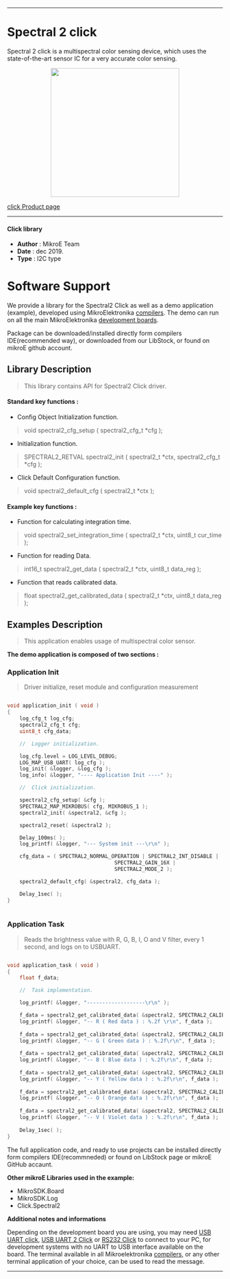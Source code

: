 
---
# Spectral 2 click

Spectral 2 click is a multispectral color sensing device, which uses the state-of-the-art sensor IC for a very accurate color sensing. 

<p align="center">
  <img src="https://download.mikroe.com/images/click_for_ide/spectral2_click.png" height=300px>
</p>


[click Product page](https://www.mikroe.com/spectral-2-click)

---


#### Click library 

- **Author**        : MikroE Team
- **Date**          : dec 2019.
- **Type**          : I2C type


# Software Support

We provide a library for the Spectral2 Click 
as well as a demo application (example), developed using MikroElektronika 
[compilers](https://shop.mikroe.com/compilers). 
The demo can run on all the main MikroElektronika [development boards](https://shop.mikroe.com/development-boards).

Package can be downloaded/installed directly form compilers IDE(recommended way), or downloaded from our LibStock, or found on mikroE github account. 

## Library Description

> This library contains API for Spectral2 Click driver.

#### Standard key functions :

- Config Object Initialization function.
> void spectral2_cfg_setup ( spectral2_cfg_t *cfg ); 
 
- Initialization function.
> SPECTRAL2_RETVAL spectral2_init ( spectral2_t *ctx, spectral2_cfg_t *cfg );

- Click Default Configuration function.
> void spectral2_default_cfg ( spectral2_t *ctx );


#### Example key functions :

- Function for calculating integration time.
> void spectral2_set_integration_time ( spectral2_t *ctx, uint8_t cur_time );
 
- Function for reading Data.
> int16_t spectral2_get_data ( spectral2_t *ctx, uint8_t data_reg );

- Function that reads calibrated data.
> float spectral2_get_calibrated_data ( spectral2_t *ctx, uint8_t data_reg );

## Examples Description

> This application enables usage of multispectral color sensor.

**The demo application is composed of two sections :**

### Application Init 

> Driver initialize, reset module and configuration measurement

```c

void application_init ( void )
{
    log_cfg_t log_cfg;
    spectral2_cfg_t cfg;
    uint8_t cfg_data;

    //  Logger initialization.

    log_cfg.level = LOG_LEVEL_DEBUG;
    LOG_MAP_USB_UART( log_cfg );
    log_init( &logger, &log_cfg );
    log_info( &logger, "---- Application Init ----" );

    //  Click initialization.

    spectral2_cfg_setup( &cfg );
    SPECTRAL2_MAP_MIKROBUS( cfg, MIKROBUS_1 );
    spectral2_init( &spectral2, &cfg );

    spectral2_reset( &spectral2 );

    Delay_100ms( );
    log_printf( &logger, "--- System init ---\r\n" );

    cfg_data = ( SPECTRAL2_NORMAL_OPERATION | SPECTRAL2_INT_DISABLE |
                                   SPECTRAL2_GAIN_16X |
                                   SPECTRAL2_MODE_2 );

    spectral2_default_cfg( &spectral2, cfg_data );

    Delay_1sec( );
}
  
```

### Application Task

> Reads the brightness value with R, G, B, I, O and V filter, every 1 second, and logs on to USBUART.

```c

void application_task ( void )
{
    float f_data;

    //  Task implementation.

    log_printf( &logger, "-------------------\r\n" );

    f_data = spectral2_get_calibrated_data( &spectral2, SPECTRAL2_CALIBRATED_DATA_R );
    log_printf( &logger, "-- R ( Red data ) : %.2f \r\n", f_data );
    
    f_data = spectral2_get_calibrated_data( &spectral2, SPECTRAL2_CALIBRATED_DATA_G );
    log_printf( &logger, "-- G ( Green data ) : %.2f\r\n", f_data );
    
    f_data = spectral2_get_calibrated_data( &spectral2, SPECTRAL2_CALIBRATED_DATA_B );
    log_printf( &logger, "-- B ( Blue data ) : %.2f\r\n", f_data );
    
    f_data = spectral2_get_calibrated_data( &spectral2, SPECTRAL2_CALIBRATED_DATA_Y );
    log_printf( &logger, "-- Y ( Yellow data ) : %.2f\r\n", f_data );
    
    f_data = spectral2_get_calibrated_data( &spectral2, SPECTRAL2_CALIBRATED_DATA_O );
    log_printf( &logger, "-- O ( Orange data ) : %.2f\r\n", f_data );
    
    f_data = spectral2_get_calibrated_data( &spectral2, SPECTRAL2_CALIBRATED_DATA_V );
    log_printf( &logger, "-- V ( Violet data ) : %.2f\r\n", f_data );
    
    Delay_1sec( );
}

```

The full application code, and ready to use projects can be  installed directly form compilers IDE(recommneded) or found on LibStock page or mikroE GitHub accaunt.

**Other mikroE Libraries used in the example:** 

- MikroSDK.Board
- MikroSDK.Log
- Click.Spectral2

**Additional notes and informations**

Depending on the development board you are using, you may need 
[USB UART click](https://shop.mikroe.com/usb-uart-click), 
[USB UART 2 Click](https://shop.mikroe.com/usb-uart-2-click) or 
[RS232 Click](https://shop.mikroe.com/rs232-click) to connect to your PC, for 
development systems with no UART to USB interface available on the board. The 
terminal available in all Mikroelektronika 
[compilers](https://shop.mikroe.com/compilers), or any other terminal application 
of your choice, can be used to read the message.



---